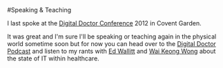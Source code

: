 #Speaking & Teaching

I last spoke at the [Digital Doctor Conference](http://thedigitaldoc.co.uk) 2012 in Covent Garden.

It was great and I'm sure I'll be speaking or teaching again in the physical world sometime soon but for now you can head over to the [Digital Doctor Podcast](http://thedigitaldoc.co.uk/podcast) and listen to my rants with [Ed Wallitt](https://twitter.com/PodmedicsEd) and [Wai Keong Wong](https://twitter.com/wai2k) about the state of IT within healthcare.

